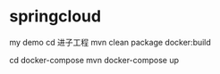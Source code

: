 # springcloud
my demo
cd 进子工程
mvn clean package docker:build

cd docker-compose
mvn docker-compose up
